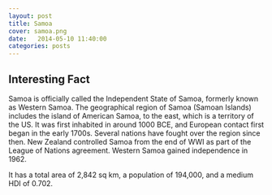 ```yaml
---
layout: post
title: Samoa
cover: samoa.png
date:   2014-05-10 11:40:00
categories: posts
---
```


## Interesting Fact

Samoa is officially called the Independent State of Samoa, formerly known as Western Samoa. The geographical region of Samoa (Samoan Islands) includes the island of American Samoa, to the east, which is a territory of the US. It was first inhabited in around 1000 BCE, and European contact first began in the early 1700s. Several nations have fought over the region since then. New Zealand controlled Samoa from the end of WWI as part of the League of Nations agreement. Western Samoa gained independence in 1962. 

It has a total area of 2,842 sq km, a population of 194,000, and a medium HDI of 0.702. 